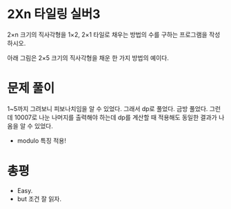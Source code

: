 # 2Xn 타일링 실버3
2×n 크기의 직사각형을 1×2, 2×1 타일로 채우는 방법의 수를 구하는 프로그램을 작성하시오.

아래 그림은 2×5 크기의 직사각형을 채운 한 가지 방법의 예이다.

# 문제 풀이
1~5까지 그려보니 피보나치임을 알 수 있었다. 그래서 dp로 풀었다.
금방 풀었다. 그런데 10007로 나눈 나머지를 출력해야 하는데 dp를 계산할 때 적용해도 동일한 결과가 나옴을 알 수 있었다. 
- modulo 특징 적용!

# 총평
- Easy.
- but 조건 잘 읽자.